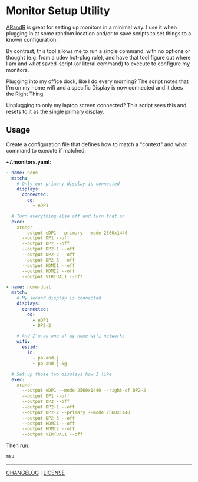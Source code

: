 # Monitor Setup Utility

[ARandR][] is great for setting up monitors in a minimal way. I use it when
plugging in at some random location and/or to save scripts to set things to a
known configuration.

[arandr]: https://christian.amsuess.com/tools/arandr/

By contrast, this tool allows me to run a single command, with no options or
thought (e.g. from a udev hot-plug rule), and have that tool figure out where I
am and *what* saved-script (or literal command) to execute to configure my
monitors.

Plugging into my office dock, like I do every morning? The script notes that I'm
on my home wifi and a specific Display is now connected and it does the Right
Thing.

Unplugging to only my laptop screen connected? This script sees this and resets
to it as the single primary display.

## Usage

Create a configuration file that defines how to match a "context" and what
command to execute if matched:

**~/.monitors.yaml**:

```yaml
- name: none
  match:
    # Only our primary display is connected
    displays:
      connected:
        eq:
          - eDP1

  # Turn everything else off and turn that on
  exec:
    xrandr
      --output eDP1 --primary --mode 2560x1440
      --output DP1 --off
      --output DP2 --off
      --output DP2-1 --off
      --output DP2-2 --off
      --output DP2-3 --off
      --output HDMI1 --off
      --output HDMI2 --off
      --output VIRTUAL1 --off

- name: home-dual
  match:
    # My second display is connected
    displays:
      connected:
        eq:
          - eDP1
          - DP2-2

    # And I'm on one of my home wifi networks
    wifi:
      essid:
        in:
          - pb-and-j
          - pb-and-j-5g

  # Set up those two displays how I like
  exec:
    xrandr
      --output eDP1 --mode 2560x1440 --right-of DP2-2
      --output DP1 --off
      --output DP2 --off
      --output DP2-1 --off
      --output DP2-2 --primary --mode 2560x1440
      --output DP2-3 --off
      --output HDMI1 --off
      --output HDMI2 --off
      --output VIRTUAL1 --off
```

Then run:

```console
msu
```

---

[CHANGELOG](./CHANGELOG.md) | [LICENSE](./LICENSE)
